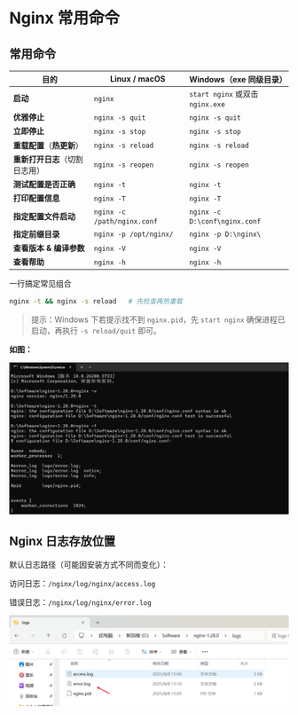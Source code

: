 # Nginx 常用命令

## 常用命令

| 目的                           | Linux / macOS               | Windows（exe 同级目录）          |
| ------------------------------ | --------------------------- | -------------------------------- |
| **启动**                       | `nginx`                     | `start nginx` 或双击 `nginx.exe` |
| **优雅停止**                   | `nginx -s quit`             | `nginx -s quit`                  |
| **立即停止**                   | `nginx -s stop`             | `nginx -s stop`                  |
| **重载配置**（**热更新**）     | `nginx -s reload`           | `nginx -s reload`                |
| **重新打开日志**（切割日志用） | `nginx -s reopen`           | `nginx -s reopen`                |
| **测试配置是否正确**           | `nginx -t`                  | `nginx -t`                       |
| **打印配置信息**               | `nginx -T`                  | `nginx -T`                       |
| **指定配置文件启动**           | `nginx -c /path/nginx.conf` | `nginx -c D:\conf\nginx.conf`    |
| **指定前缀目录**               | `nginx -p /opt/nginx/`      | `nginx -p D:\nginx\`             |
| **查看版本 & 编译参数**        | `nginx -V`                  | `nginx -V`                       |
| **查看帮助**                   | `nginx -h`                  | `nginx -h`                       |

一行搞定常见组合

```bash
nginx -t && nginx -s reload   # 先检查再热重载
```

> 提示：Windows 下若提示找不到 `nginx.pid`，先 `start nginx` 确保进程已启动，再执行 `-s reload/quit` 即可。

**如图：**

![](../images/Nginx2-5.png)

## Nginx 日志存放位置

默认日志路径（可能因安装方式不同而变化）：

访问日志：`/nginx/log/nginx/access.log`

错误日志：`/nginx/log/nginx/error.log`

![](../images/Nginx2-6.png)
